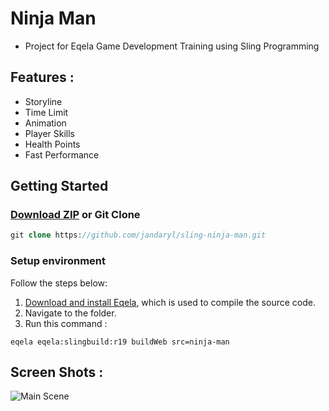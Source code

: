 # Ninja Man
- Project for Eqela Game Development Training using Sling Programming

## Features :

- Storyline
- Time Limit
- Animation
- Player Skills
- Health Points
- Fast Performance

## Getting Started

### [Download ZIP](https://github.com/jandaryl/sling-ninja-man/archive/master.zip) or Git Clone
```php
git clone https://github.com/jandaryl/sling-ninja-man.git
```

### Setup environment

Follow the steps below:

1. [Download and install Eqela](http://www.eqela.com/install), which is used to compile the source code.
2. Navigate to the folder.
3. Run this command :
```
eqela eqela:slingbuild:r19 buildWeb src=ninja-man
```

## Screen Shots :

![Main Scene](https://i.imgur.com/TEItJzL.png)


